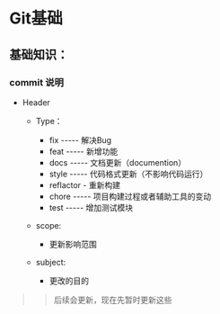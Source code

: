# Git基础

## 基础知识：
### commit 说明
  * Header
    * Type：
      * fix   ----- 解决Bug
      * feat  ----- 新增功能
      * docs  ----- 文档更新（documention）
      * style ----- 代码格式更新（不影响代码运行）
      * reflactor - 重新构建
      * chore ----- 项目构建过程或者辅助工具的变动
      * test  ----- 增加测试模块

    * scope:
      * 更新影响范围

    * subject:
      * 更改的目的

>> 后续会更新，现在先暂时更新这些